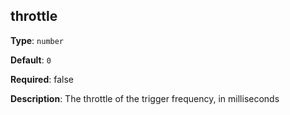 ## throttle

**Type**: `number`

**Default**: `0`

**Required**: false

**Description**: The throttle of the trigger frequency, in milliseconds
